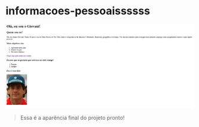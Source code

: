 # informacoes-pessoaissssss

<img src="./projeto-pronto.png" alt="projeto-pronto">

> Essa é a aparência final do projeto pronto!
